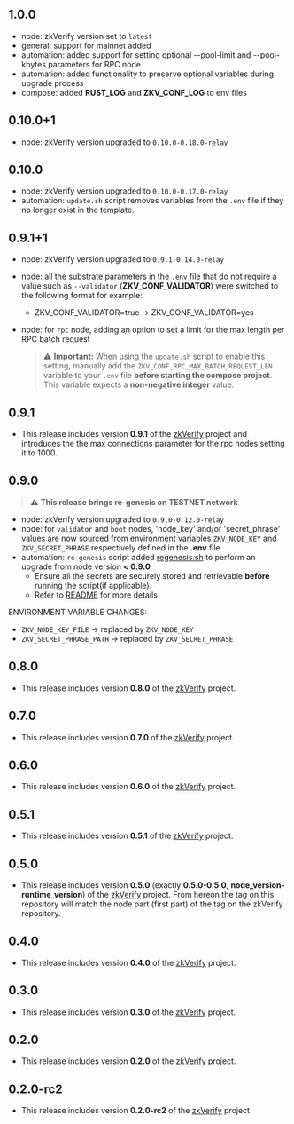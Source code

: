## 1.0.0
* node: zkVerify version set to `latest`
* general: support for mainnet added
* automation: added support for setting optional --pool-limit and --pool-kbytes parameters for RPC node
* automation: added functionality to preserve optional variables during upgrade process
* compose: added **RUST_LOG** and **ZKV_CONF_LOG** to env files

## 0.10.0+1
* node: zkVerify version upgraded to `0.10.0-0.18.0-relay`

## 0.10.0
* node: zkVerify version upgraded to `0.10.0-0.17.0-relay`
* automation: `update.sh` script removes variables from the `.env` file if they no longer exist in the template.

## 0.9.1+1
* node: zkVerify version upgraded to `0.9.1-0.14.0-relay`
* node: all the substrate parameters in the `.env` file that do not require a value such as `--validator` (**ZKV_CONF_VALIDATOR**) were switched to the following format for example:
  * ZKV_CONF_VALIDATOR=true → ZKV_CONF_VALIDATOR=yes
* node: for `rpc` node, adding an option to set a limit for the max length per RPC batch request

  > ⚠️ **Important:** When using the `update.sh` script to enable this setting, manually add the `ZKV_CONF_RPC_MAX_BATCH_REQUEST_LEN` variable to your `.env` file **before starting the compose project**.
  > This variable expects a **non-negative integer** value.

## 0.9.1
* This release includes version **0.9.1** of the [zkVerify](https://github.com/HorizenLabs/zkVerify) project and introduces the the max connections parameter for the rpc nodes setting it to 1000. 

## 0.9.0

> ⚠️  **This release brings re-genesis on TESTNET network**

* node: zkVerify version upgraded to `0.9.0-0.12.0-relay`
* node: for `validator` and `boot` nodes, 'node_key' and/or 'secret_phrase' values are now sourced from environment variables `ZKV_NODE_KEY` and `ZKV_SECRET_PHRASE` respectively defined in the **.env** file
* automation: `re-genesis` script added [regenesis.sh](./scripts/regenesis.sh) to perform an upgrade from node version **< 0.9.0**
  * Ensure all the secrets are securely stored and retrievable **before** running the script(if applicable).
  * Refer to [README](./README.md#re-genesis) for more details

ENVIRONMENT VARIABLE CHANGES:
* `ZKV_NODE_KEY_FILE` → replaced by `ZKV_NODE_KEY`
* `ZKV_SECRET_PHRASE_PATH` → replaced by `ZKV_SECRET_PHRASE`

## 0.8.0
* This release includes version **0.8.0** of the [zkVerify](https://github.com/HorizenLabs/zkVerify) project.
  
## 0.7.0
* This release includes version **0.7.0** of the [zkVerify](https://github.com/HorizenLabs/zkVerify) project.
  
## 0.6.0
* This release includes version **0.6.0** of the [zkVerify](https://github.com/HorizenLabs/zkVerify) project.

## 0.5.1
* This release includes version **0.5.1** of the [zkVerify](https://github.com/HorizenLabs/zkVerify) project.

## 0.5.0
* This release includes version **0.5.0** (exactly **0.5.0-0.5.0**, **node_version-runtime_version**) of the [zkVerify](https://github.com/HorizenLabs/zkVerify) project.
  From hereon the tag on this repository will match the node part (first part) of the tag on the zkVerify repository.

## 0.4.0
* This release includes version **0.4.0** of the [zkVerify](https://github.com/HorizenLabs/zkVerify) project.

## 0.3.0
* This release includes version **0.3.0** of the [zkVerify](https://github.com/HorizenLabs/zkVerify) project.

## 0.2.0
* This release includes version **0.2.0** of the [zkVerify](https://github.com/HorizenLabs/zkVerify) project.

## 0.2.0-rc2
* This release includes version **0.2.0-rc2** of the [zkVerify](https://github.com/HorizenLabs/zkVerify) project.
